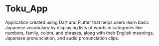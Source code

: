 # Toku_App
Application created using Dart and Flutter that helps users learn basic Japanese vocabulary by displaying lists of words in categories like numbers, family, colors, and phrases, along with their English meanings, Japanese pronunciation, and audio pronunciation clips.
